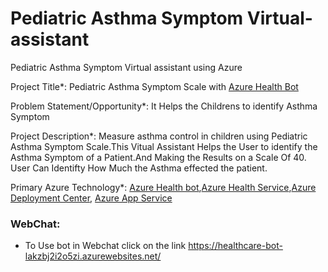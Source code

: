 # Pediatric Asthma Symptom Virtual-assistant
Pediatric Asthma Symptom Virtual assistant using Azure

Project Title*: Pediatric Asthma Symptom Scale with [Azure Health Bot](https://docs.microsoft.com/en-us/azure/health-bot/overview)

Problem Statement/Opportunity*: It Helps the Childrens to identify Asthma Symptom

Project Description*: Measure asthma control in children using Pediatric Asthma Symptom Scale.This Vitual Assistant Helps the User to identify the Asthma Symptom of a Patient.And Making the Results on a Scale Of 40. User Can Identifty How Much the Asthma effected the patient.

Primary Azure Technology*: [Azure Health bot](https://azure.microsoft.com/en-us/services/bot-services/health-bot/#overview),[Azure Health Service](https://azure.microsoft.com/en-in/features/service-health/),[Azure Deployment Center](https://docs.microsoft.com/en-us/azure/app-service/deploy-continuous-deployment?tabs=github), [Azure App Service](https://azure.microsoft.com/en-in/services/app-service/)
 
### WebChat:
- To Use bot in Webchat click on the link https://healthcare-bot-lakzbj2i2o5zi.azurewebsites.net/

